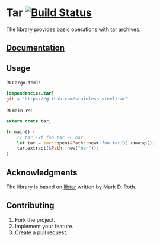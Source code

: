 # Tar [![Build Status][travis-svg]][travis-url]

The library provides basic operations with tar archives.

## [Documentation][docs]

## Usage

In `Cargo.toml`:

```toml
[dependencies.tar]
git = "https://github.com/stainless-steel/tar"
```

In `main.rs`:

```rust
extern crate tar;

fn main() {
    // tar -xf foo.tar -C bar
    let tar = tar::open(&Path::new("foo.tar")).unwrap();
    tar.extract(&Path::new("bar"));
}
```

## Acknowledgments

The library is based on [libtar][1] written by Mark D. Roth.

## Contributing

1. Fork the project.
2. Implement your feature.
3. Create a pull request.

[1]: http://www.feep.net/libtar/

[travis-svg]: https://travis-ci.org/stainless-steel/tar.svg?branch=master
[travis-url]: https://travis-ci.org/stainless-steel/tar
[docs]: https://stainless-steel.github.io/tar
